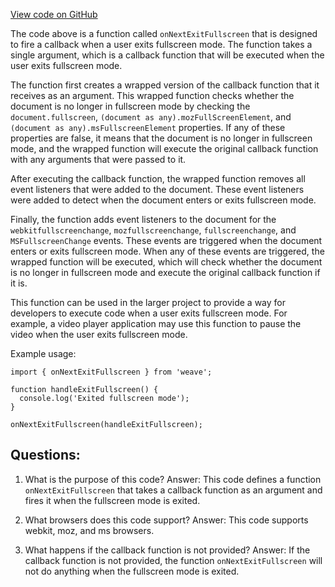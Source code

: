 [View code on GitHub](https://github.com/wandb/weave/weave-js/src/common/util/fullscreen.ts)

The code above is a function called `onNextExitFullscreen` that is designed to fire a callback when a user exits fullscreen mode. The function takes a single argument, which is a callback function that will be executed when the user exits fullscreen mode. 

The function first creates a wrapped version of the callback function that it receives as an argument. This wrapped function checks whether the document is no longer in fullscreen mode by checking the `document.fullscreen`, `(document as any).mozFullScreenElement`, and `(document as any).msFullscreenElement` properties. If any of these properties are false, it means that the document is no longer in fullscreen mode, and the wrapped function will execute the original callback function with any arguments that were passed to it. 

After executing the callback function, the wrapped function removes all event listeners that were added to the document. These event listeners were added to detect when the document enters or exits fullscreen mode. 

Finally, the function adds event listeners to the document for the `webkitfullscreenchange`, `mozfullscreenchange`, `fullscreenchange`, and `MSFullscreenChange` events. These events are triggered when the document enters or exits fullscreen mode. When any of these events are triggered, the wrapped function will be executed, which will check whether the document is no longer in fullscreen mode and execute the original callback function if it is. 

This function can be used in the larger project to provide a way for developers to execute code when a user exits fullscreen mode. For example, a video player application may use this function to pause the video when the user exits fullscreen mode. 

Example usage:

```
import { onNextExitFullscreen } from 'weave';

function handleExitFullscreen() {
  console.log('Exited fullscreen mode');
}

onNextExitFullscreen(handleExitFullscreen);
```
## Questions: 
 1. What is the purpose of this code?
   Answer: This code defines a function `onNextExitFullscreen` that takes a callback function as an argument and fires it when the fullscreen mode is exited.

2. What browsers does this code support?
   Answer: This code supports webkit, moz, and ms browsers.

3. What happens if the callback function is not provided?
   Answer: If the callback function is not provided, the function `onNextExitFullscreen` will not do anything when the fullscreen mode is exited.